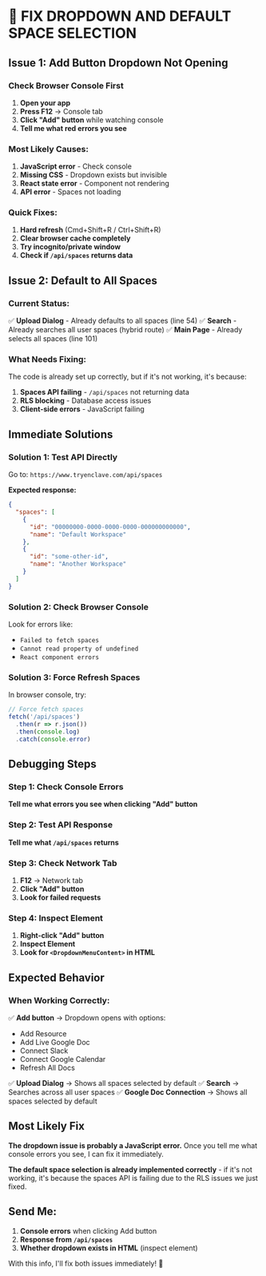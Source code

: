 # 🔧 FIX DROPDOWN AND DEFAULT SPACE SELECTION

## Issue 1: Add Button Dropdown Not Opening

### Check Browser Console First
1. **Open your app**
2. **Press F12** → Console tab
3. **Click "Add" button** while watching console
4. **Tell me what red errors you see**

### Most Likely Causes:
1. **JavaScript error** - Check console
2. **Missing CSS** - Dropdown exists but invisible
3. **React state error** - Component not rendering
4. **API error** - Spaces not loading

### Quick Fixes:
1. **Hard refresh** (Cmd+Shift+R / Ctrl+Shift+R)
2. **Clear browser cache completely**
3. **Try incognito/private window**
4. **Check if `/api/spaces` returns data**

## Issue 2: Default to All Spaces

### Current Status:
✅ **Upload Dialog** - Already defaults to all spaces (line 54)
✅ **Search** - Already searches all user spaces (hybrid route)
✅ **Main Page** - Already selects all spaces (line 101)

### What Needs Fixing:
The code is already set up correctly, but if it's not working, it's because:
1. **Spaces API failing** - `/api/spaces` not returning data
2. **RLS blocking** - Database access issues
3. **Client-side errors** - JavaScript failing

## Immediate Solutions

### Solution 1: Test API Directly
Go to: `https://www.tryenclave.com/api/spaces`

**Expected response:**
```json
{
  "spaces": [
    {
      "id": "00000000-0000-0000-0000-000000000000",
      "name": "Default Workspace"
    },
    {
      "id": "some-other-id",
      "name": "Another Workspace"
    }
  ]
}
```

### Solution 2: Check Browser Console
Look for errors like:
- `Failed to fetch spaces`
- `Cannot read property of undefined`
- `React component errors`

### Solution 3: Force Refresh Spaces
In browser console, try:
```javascript
// Force fetch spaces
fetch('/api/spaces')
  .then(r => r.json())
  .then(console.log)
  .catch(console.error)
```

## Debugging Steps

### Step 1: Check Console Errors
**Tell me what errors you see when clicking "Add" button**

### Step 2: Test API Response
**Tell me what `/api/spaces` returns**

### Step 3: Check Network Tab
1. **F12** → Network tab
2. **Click "Add" button**
3. **Look for failed requests**

### Step 4: Inspect Element
1. **Right-click "Add" button**
2. **Inspect Element**
3. **Look for `<DropdownMenuContent>` in HTML**

## Expected Behavior

### When Working Correctly:
✅ **Add button** → Dropdown opens with options:
- Add Resource
- Add Live Google Doc  
- Connect Slack
- Connect Google Calendar
- Refresh All Docs

✅ **Upload Dialog** → Shows all spaces selected by default
✅ **Search** → Searches across all user spaces
✅ **Google Doc Connection** → Shows all spaces selected by default

## Most Likely Fix

**The dropdown issue is probably a JavaScript error.** Once you tell me what console errors you see, I can fix it immediately.

**The default space selection is already implemented correctly** - if it's not working, it's because the spaces API is failing due to the RLS issues we just fixed.

## Send Me:
1. **Console errors** when clicking Add button
2. **Response from `/api/spaces`**
3. **Whether dropdown exists in HTML** (inspect element)

With this info, I'll fix both issues immediately! 🚀
